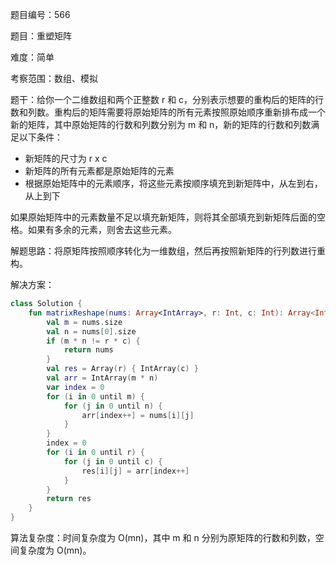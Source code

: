 题目编号：566

题目：重塑矩阵

难度：简单

考察范围：数组、模拟

题干：给你一个二维数组和两个正整数 r 和 c，分别表示想要的重构后的矩阵的行数和列数。重构后的矩阵需要将原始矩阵的所有元素按照原始顺序重新排布成一个新的矩阵，其中原始矩阵的行数和列数分别为 m 和 n，新的矩阵的行数和列数满足以下条件：

- 新矩阵的尺寸为 r x c
- 新矩阵的所有元素都是原始矩阵的元素
- 根据原始矩阵中的元素顺序，将这些元素按顺序填充到新矩阵中，从左到右，从上到下

如果原始矩阵中的元素数量不足以填充新矩阵，则将其全部填充到新矩阵后面的空格。如果有多余的元素，则舍去这些元素。

解题思路：将原矩阵按照顺序转化为一维数组，然后再按照新矩阵的行列数进行重构。

解决方案：

```kotlin
class Solution {
    fun matrixReshape(nums: Array<IntArray>, r: Int, c: Int): Array<IntArray> {
        val m = nums.size
        val n = nums[0].size
        if (m * n != r * c) {
            return nums
        }
        val res = Array(r) { IntArray(c) }
        val arr = IntArray(m * n)
        var index = 0
        for (i in 0 until m) {
            for (j in 0 until n) {
                arr[index++] = nums[i][j]
            }
        }
        index = 0
        for (i in 0 until r) {
            for (j in 0 until c) {
                res[i][j] = arr[index++]
            }
        }
        return res
    }
}
```

算法复杂度：时间复杂度为 O(mn)，其中 m 和 n 分别为原矩阵的行数和列数，空间复杂度为 O(mn)。